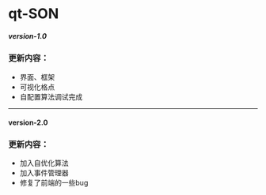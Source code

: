 # qt-SON
##### version-1.0
### 更新内容：
* 界面、框架
* 可视化格点
* 自配置算法调试完成

---------
#### version-2.0
### 更新内容：
* 加入自优化算法
* 加入事件管理器
* 修复了前端的一些bug

